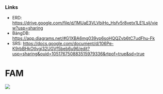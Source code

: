 ### Links

- ERD: https://drive.google.com/file/d/1MUaE3VLVbiHo_Hsfv5r8vetx1LE1Lslj/view?usp=sharing
- BảngDB: https://app.diagrams.net/#G1XBA6mg039vp6soHQQZvb6tC7udFhu-Fk
- SRS: https://docs.google.com/document/d/106Pe-K9rbBHkOtIvgi32UGVf5beb6u96/edit?usp=sharing&ouid=105176750883515979336&rtpof=true&sd=true

# FAM
![](https://bitbucket.org/sonyrich/fam/src/master/FAM/wwwroot/assets/logo.png)
